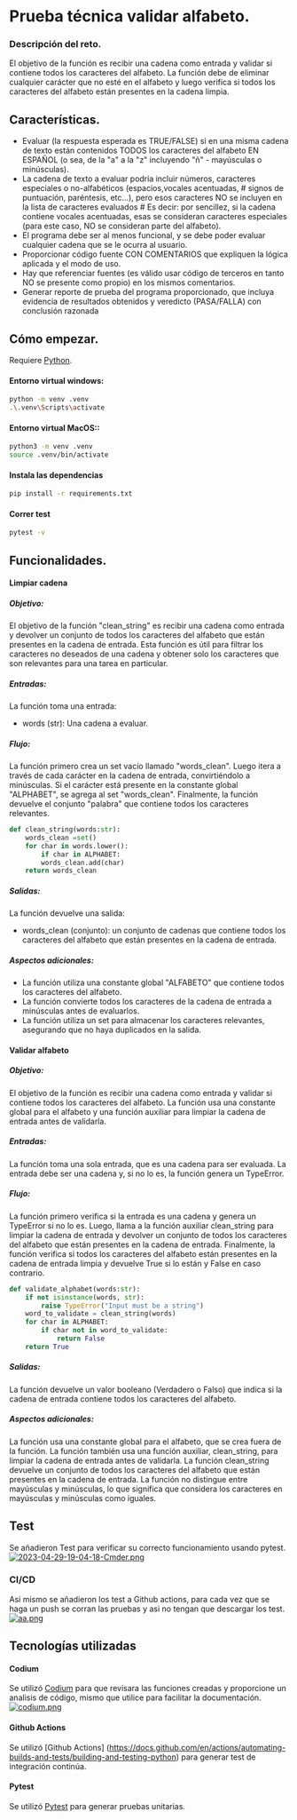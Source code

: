 # Prueba técnica validar alfabeto.
### Descripción del reto.
El objetivo de la función es recibir una cadena como entrada y validar si contiene todos los caracteres del alfabeto. La función debe de eliminar cualquier carácter que no esté en el alfabeto y luego verifica si todos los caracteres del alfabeto están presentes en la cadena limpia.
## Características.
-  Evaluar (la respuesta esperada es TRUE/FALSE) si en una misma cadena de texto están contenidos TODOS los caracteres del alfabeto EN ESPAÑOL (o sea, de la "a" a la "z" incluyendo "ñ" - mayúsculas o minúsculas).
- La cadena de texto a evaluar podría incluir números, caracteres especiales o no-alfabéticos (espacios,vocales acentuadas, # signos de puntuación, paréntesis, etc...), pero esos caracteres NO se incluyen en la lista de caracteres evaluados # Es decir: por sencillez, si la cadena contiene vocales acentuadas, esas se consideran caracteres especiales (para este caso, NO se consideran parte del alfabeto).
- El programa debe ser al menos funcional, y se debe poder evaluar cualquier cadena que se le ocurra al usuario.
- Proporcionar código fuente CON COMENTARIOS que expliquen la lógica aplicada y el modo de uso.
- Hay que referenciar fuentes (es válido usar código de terceros en tanto NO se presente como propio) en los mismos comentarios.
- Generar reporte de prueba del programa proporcionado, que incluya evidencia de resultados obtenidos y veredicto (PASA/FALLA) con conclusión razonada

## Cómo empezar.
Requiere [Python](https://www.python.org/).
#### Entorno virtual windows: 
```sh
python -m venv .venv
.\.venv\Scripts\activate
```
#### Entorno virtual MacOS:: 
```sh
python3 -m venv .venv
source .venv/bin/activate
```
#### Instala las dependencias
```sh
pip install -r requirements.txt
```
#### Correr test
```sh
pytest -v
```
## Funcionalidades.
#### Limpiar cadena
##### Objetivo:
El objetivo de la función "clean_string" es recibir una cadena como entrada y devolver un conjunto de todos los caracteres del alfabeto que están presentes en la cadena de entrada. Esta función es útil para filtrar los caracteres no deseados de una cadena y obtener solo los caracteres que son relevantes para una tarea en particular.

##### Entradas:
La función toma una entrada:
- words (str): Una cadena a evaluar.

##### Flujo:
La función primero crea un set vacío llamado "words_clean". Luego itera a través de cada carácter en la cadena de entrada, convirtiéndolo a minúsculas. Si el carácter está presente en la constante global "ALPHABET", se agrega al set "words_clean". Finalmente, la función devuelve el conjunto "palabra" que contiene todos los caracteres relevantes.
``` python
def clean_string(words:str):
	words_clean =set()
	for char in words.lower():
		if char in ALPHABET:
		words_clean.add(char)
	return words_clean
```

##### Salidas:
La función devuelve una salida:
- words_clean (conjunto): un conjunto de cadenas que contiene todos los caracteres del alfabeto que están presentes en la cadena de entrada.

##### Aspectos adicionales:
- La función utiliza una constante global "ALFABETO" que contiene todos los caracteres del alfabeto.
- La función convierte todos los caracteres de la cadena de entrada a minúsculas antes de evaluarlos.
- La función utiliza un set para almacenar los caracteres relevantes, asegurando que no haya duplicados en la salida.

#### Validar alfabeto 
##### Objetivo:
El objetivo de la función es recibir una cadena como entrada y validar si contiene todos los caracteres del alfabeto. La función usa una constante global para el alfabeto y una función auxiliar para limpiar la cadena de entrada antes de validarla.

##### Entradas:
La función toma una sola entrada, que es una cadena para ser evaluada. La entrada debe ser una cadena y, si no lo es, la función genera un TypeError.

##### Flujo:
La función primero verifica si la entrada es una cadena y genera un TypeError si no lo es. Luego, llama a la función auxiliar clean_string para limpiar la cadena de entrada y devolver un conjunto de todos los caracteres del alfabeto que están presentes en la cadena de entrada. Finalmente, la función verifica si todos los caracteres del alfabeto están presentes en la cadena de entrada limpia y devuelve True si lo están y False en caso contrario.
``` python
def validate_alphabet(words:str):
	if not isinstance(words, str):
		raise TypeError("Input must be a string")
	word_to_validate = clean_string(words)
	for char in ALPHABET:
		if char not in word_to_validate:
			return False
	return True
```

##### Salidas:
La función devuelve un valor booleano (Verdadero o Falso) que indica si la cadena de entrada contiene todos los caracteres del alfabeto.

##### Aspectos adicionales:
La función usa una constante global para el alfabeto, que se crea fuera de la función. La función también usa una función auxiliar, clean_string, para limpiar la cadena de entrada antes de validarla. La función clean_string devuelve un conjunto de todos los caracteres del alfabeto que están presentes en la cadena de entrada. La función no distingue entre mayúsculas y minúsculas, lo que significa que considera los caracteres en mayúsculas y minúsculas como iguales.
## Test
Se añadieron Test para verificar su correcto funcionamiento usando pytest.
[![2023-04-29-19-04-18-Cmder.png](https://i.postimg.cc/d1sWL8fq/2023-04-29-19-04-18-Cmder.png)](https://postimg.cc/wtr5rsHP)
### CI/CD
Asi mismo se añadieron los test a Github actions, para cada vez que se haga un push se corran las pruebas y asi no tengan que descargar los test.
[![aa.png](https://i.postimg.cc/1tXpkMTN/aa.png)](https://postimg.cc/MMkMR0zW)
## Tecnologías utilizadas
#### Codium
Se utilizó [Codium](https://www.codium.ai/) para que revisara las funciones creadas y proporcione un analisis de código, mismo que utilice para facilitar la documentación.
[![codium.png](https://i.postimg.cc/TPLbQhWr/codium.png)](https://postimg.cc/8FGszp45)
#### Github Actions
Se utilizó [Github Actions] (https://docs.github.com/en/actions/automating-builds-and-tests/building-and-testing-python) para generar test de integración continúa.
#### Pytest
Se utilizó [Pytest](https://docs.pytest.org/en/7.3.x/getting-started.html) para generar pruebas unitarias.
